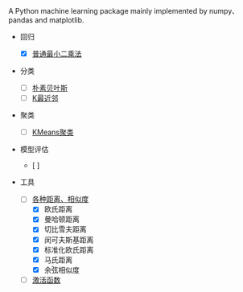 A Python machine learning package mainly implemented by numpy、pandas and matplotlib.

- 回归
    - [x] [普通最小二乘法](npml/linear_model/ordinary_least_squares.py)
- 分类
    - [ ] [朴素贝叶斯]()
    - [ ] [K最近邻]()
- 聚类
    - [ ] [KMeans聚类]()
- 模型评估
  - [ ] 
- 工具
    
    - [ ] [各种距离、相似度](npml/utils/distances.py)
        - [x] 欧氏距离
        - [x] 曼哈顿距离
        - [x] 切比雪夫距离
        - [x] 闵可夫斯基距离
        - [x] 标准化欧氏距离
        - [x] 马氏距离
        - [x] 余弦相似度
    - [ ] [激活函数]()